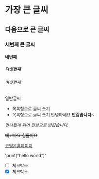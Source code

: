 # 가장 큰 글씨
## 다음으로 큰 글씨
### 세번째 큰 글씨
#### 네번째
##### 다섯번째
###### 여섯번째
일반글씨
- 목록형으로 글씨 쓰기
- 목록형으로 글씨 쓰기
  안녕하세요 **반갑습니다~**

*만나뵙게 되어 진심으로 반갑습니다.*

~~배고파요 힘들어요~~

[코딩온홈페이지](https://app.slack.com/client/T08N9QEGF6Z/C08N9QF06CD)


'print("hello world")'

- [ ] 체크박스
- [x] 체크박스
